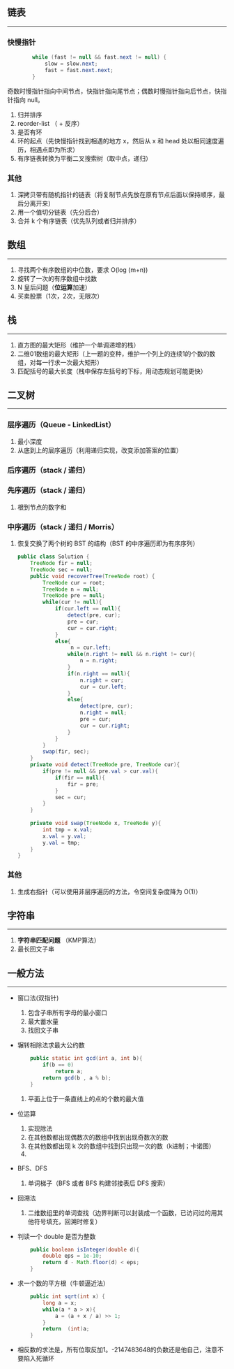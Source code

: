 ## 链表

---

### 快慢指针

```java
        while (fast != null && fast.next != null) {
            slow = slow.next;
            fast = fast.next.next;
        }
```

奇数时慢指针指向中间节点，快指针指向尾节点；偶数时慢指针指向后节点，快指针指向 null。

1. 归并排序
2. reorder-list （ + 反序）
3. 是否有环
4. 环的起点（先快慢指针找到相遇的地方 x，然后从 x 和 head 处以相同速度遍历，相遇点即为所求）
5. 有序链表转换为平衡二叉搜索树（取中点，递归）



### 其他

1. 深拷贝带有随机指针的链表（将复制节点先放在原有节点后面以保持顺序，最后分离开来）
2. 用一个值切分链表（先分后合）
3. 合并 k 个有序链表（优先队列或者归并排序）



## 数组

---

1. 寻找两个有序数组的中位数，要求 O(log (m+n))
2. 旋转了一次的有序数组中找数
3. N 皇后问题（**位运算**加速）
4. 买卖股票（1次，2次，无限次）



## 栈

---

1. 直方图的最大矩形（维护一个单调递增的栈）
2. 二维01数组的最大矩形（上一题的变种，维护一个列上的连续1的个数的数组，对每一行求一次最大矩形）
3. 匹配括号的最大长度（栈中保存左括号的下标，用动态规划可能更快）

### 

## 二叉树

---

### 层序遍历（Queue - LinkedList）

1. 最小深度
2. 从底到上的层序遍历（利用递归实现，改变添加答案的位置）

### 后序遍历（stack / 递归）

### 先序遍历（stack / 递归）

1. 根到节点的数字和

### 中序遍历（stack / 递归 / Morris）

1. 恢复交换了两个树的 BST 的结构（BST 的中序遍历即为有序序列）

   ```java
   public class Solution {
       TreeNode fir = null;
       TreeNode sec = null;
       public void recoverTree(TreeNode root) {
           TreeNode cur = root;
           TreeNode n = null;
           TreeNode pre = null;
           while(cur != null){    
               if(cur.left == null){
                   detect(pre, cur);
                   pre = cur;
                   cur = cur.right;
               }
               else{
                    n = cur.left;
                   while(n.right != null && n.right != cur){
                       n = n.right;
                   }
                   if(n.right == null){
                       n.right = cur;
                       cur = cur.left;
                   }
                   else{
                       detect(pre, cur);
                       n.right = null;
                       pre = cur;
                       cur = cur.right;
                   }
               }
           }
           swap(fir, sec);
       }
       private void detect(TreeNode pre, TreeNode cur){
           if(pre != null && pre.val > cur.val){
               if(fir == null){
                   fir = pre;
               }
               sec = cur;
           }
       }
       
       private void swap(TreeNode x, TreeNode y){
           int tmp = x.val;
           x.val = y.val;
           y.val = tmp;
       }
   }
   ```

   

### 其他

1. 生成右指针（可以使用非层序遍历的方法，令空间复杂度降为 O(1)）



## 字符串

---

1. **字符串匹配问题** （KMP算法）
2. 最长回文子串



## 一般方法

---

- 窗口法(双指针)
  1. 包含子串所有字母的最小窗口
  2. 最大蓄水量
  3. 找回文子串



- 辗转相除法求最大公约数

  ```java
      public static int gcd(int a, int b){
          if(b == 0)
              return a;
          return gcd(b , a % b);
      }
  ```

  1. 平面上位于一条直线上的点的个数的最大值

- 位运算

  1. 实现除法
  2. 在其他数都出现偶数次的数组中找到出现奇数次的数
  3. 在其他数都出现 k 次的数组中找到只出现一次的数（k进制；卡诺图）
  4. 

- BFS、DFS

  1. 单词梯子（BFS 或者 BFS 构建邻接表后 DFS 搜索）

- 回溯法

  1. 二维数组里的单词查找（边界判断可以封装成一个函数，已访问过的用其他符号填充，回溯时修复）

- 判读一个 double 是否为整数

  ```java
      public boolean isInteger(double d){
          double eps = 1e-10;
          return d - Math.floor(d) < eps;
      }
  ```

- 求一个数的平方根（牛顿逼近法）

  ```java
      public int sqrt(int x) {
          long a = x;
          while(a * a > x){
              a = (a + x / a) >> 1;
          }
          return  (int)a;
      }
  ```

- 相反数的求法是，所有位取反加1。-2147483648的负数还是他自己，注意不要陷入死循环